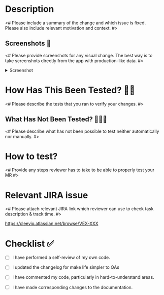 # Description

<# Please include a summary of the change and which issue is fixed. Please also include relevant motivation and context. #>

## Screenshots 📸

<# Please provide screenshots for any visual change. The best way is to take screenshots directly from the app with production-like data. #>
<details>
<summary> Screenshot </summary>
<img src=<# Screenshot here #> width=300>
</details>

# How Has This Been Tested?  👨‍🔬

<# Please describe the tests that you ran to verify your changes. #>

## What Has Not Been Tested? 🙅🏻‍♂️

<# Please describe what has not been possible to test neither automatically nor manually. #>

# How to test?

<# Provide any steps reviewer has to take to be able to properly test your MR #>

# Relevant JIRA issue

<# Please attach relevant JIRA link which reviewer can use to check task description & track time. #>

https://cleevio.atlassian.net/browse/VEX-XXX

# Checklist ✅

- [ ] I have performed a self-review of my own code.
- [ ] I updated the changelog for make life simpler to QAs
- [ ] I have commented my code, particularly in hard-to-understand areas.
- [ ] I have made corresponding changes to the documentation.

